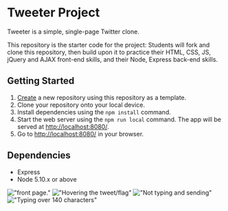 # Tweeter Project

Tweeter is a simple, single-page Twitter clone.

This repository is the starter code for the project: Students will fork and clone this repository, then build upon it to practice their HTML, CSS, JS, jQuery and AJAX front-end skills, and their Node, Express back-end skills.

## Getting Started

1. [Create](https://docs.github.com/en/repositories/creating-and-managing-repositories/creating-a-repository-from-a-template) a new repository using this repository as a template.
2. Clone your repository onto your local device.
3. Install dependencies using the `npm install` command.
3. Start the web server using the `npm run local` command. The app will be served at <http://localhost:8080/>.
4. Go to <http://localhost:8080/> in your browser.

## Dependencies

- Express
- Node 5.10.x or above

!["front page."](https://github.com/MotongiM/tweeters/blob/master/public/images/front%20page.PNG)
!["Hovering the tweet/flag"](https://github.com/MotongiM/tweeters/blob/master/public/images/Hovering%20the%20tweet-flag%20and%20tweeting.png)
!["Not typing and sending"](https://github.com/MotongiM/tweeters/blob/master/public/images/Not%20typing%20anything.PNG)
!["Typing over 140 characters"](https://github.com/MotongiM/tweeters/blob/master/public/images/typing%20too%20much.PNG)
